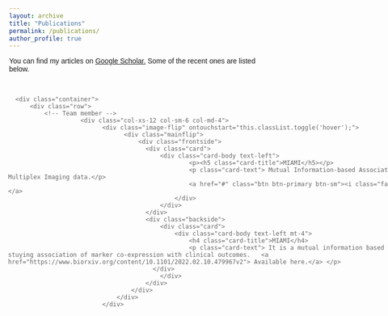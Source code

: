 ```yaml
---
layout: archive
title: "Publications"
permalink: /publications/
author_profile: true
---
```


You can find my articles on <u><a href="https://scholar.google.com/citations?user=8NeELr8AAAAJ&hl=en
">Google Scholar</a>.</u> Some of the recent ones are listed below.

<style>

body, html {
  height: 100%;
  width: 90%;
  margin: 80px;
  margin-top: 100px;
  font-family: Arial, Helvetica, sans-serif;
}

.bg-image {
  height: 100%;
  background-repeat: no-repeat;
}
.bg-text {
  background-color: rgb(0,0,0); /* Fallback color */
  background-color: rgba(0,0,0, 0); /* Black w/opacity/see-through */
  color: rgba(0,0,0, 0.6);
  border: 0px solid #f1f1f1;
  position: absolute;
  top: 60%;
  left: 50%;
  transform: translate(-50%, -50%);
  margin: 160px;
  margin-top: 30px;
  z-index: 2;
  width: 90%;
  height:  100%;
  text-align: Left;
}
/* FontAwesome for working BootSnippet :> */

#team {
  background-color: rgba(255,255,255, 0.1); /* Fallback color */

}

.btn-primary:hover,
.btn-primary:focus {
    background-color: rgba(234,234,234,0.05);
    border-color: #108d6f;
    box-shadow: none;
    outline: none;
}

.btn-primary {
    color: #fff;
    background-color: rgba(234,234,234,0.0.05);
    border-color: #007b5e;
}

section {
    padding: 60px 0;
}

section .section-title {
    text-align: center;
    color: White;
    margin-bottom: 50px;
}

#team .card {
    border: none;
    background: rgba(234,234,234,0.05);
}

.image-flip:hover .backside,
.image-flip.hover .backside {
    -webkit-transform: rotateY(0deg);
    -moz-transform: rotateY(0deg);
    -o-transform: rotateY(0deg);
    -ms-transform: rotateY(0deg);
    transform: rotateY(0deg);
    border-radius: .25rem;
}

.image-flip:hover .frontside,
.image-flip.hover .frontside {
    -webkit-transform: rotateY(180deg);
    -moz-transform: rotateY(180deg);
    -o-transform: rotateY(180deg);
    transform: rotateY(180deg);
}

.mainflip {
    -webkit-transition: 1s;
    -webkit-transform-style: preserve-3d;
    -ms-transition: 1s;
    -moz-transition: 1s;
    -moz-transform: perspective(1000px);
    -moz-transform-style: preserve-3d;
    -ms-transform-style: preserve-3d;
    transition: 1s;
    transform-style: preserve-3d;
    position: relative;
}

.frontside {
    position: relative;
    -webkit-transform: rotateY(0deg);
    -ms-transform: rotateY(0deg);
    z-index: 2;
    margin-bottom: 10px;
}

.backside {
    position: absolute;
    top: 0;
    left: 0;
    -webkit-transform: rotateY(-180deg);
    -moz-transform: rotateY(-180deg);
    -o-transform: rotateY(-180deg);
    -ms-transform: rotateY(-180deg);
    transform: rotateY(-180deg);
    -webkit-box-shadow: 5px 7px 9px -4px rgb(158, 158, 158);
    -moz-box-shadow: 5px 7px 9px -4px rgb(158, 158, 158);
    box-shadow: 5px 7px 9px -4px rgb(158, 158, 158);
}

.frontside,
.backside {
    -webkit-backface-visibility: hidden;
    -moz-backface-visibility: hidden;
    -ms-backface-visibility: hidden;
    backface-visibility: hidden;
    -webkit-transition: 1s;
    -webkit-transform-style: preserve-3d;
    -moz-transition: 1s;
    -moz-transform-style: preserve-3d;
    -o-transition: 1s;
    -o-transform-style: preserve-3d;
    -ms-transition: 1s;
    -ms-transform-style: preserve-3d;
    transition: 1s;
    transform-style: preserve-3d;
}

.frontside .card,
.backside .card {
    min-height: 212px;
}

.backside .card a {
    font-size: 18px;
    color: skyblue;
;
}

.frontside .card .card-title,
.backside .card .card-title {
    color: black;
}

.frontside .card .card-body img {
    width: 40px;
    height: 40px;
    border-radius: 50%;
}

</style>
<title> Souvik Seal: Softwares </title>
<link rel="icon" type="image/gif/png" href="https://www.cu.edu/sites/default/files/cu-standalone.png">
<link href="https://maxcdn.bootstrapcdn.com/bootstrap/4.0.0/css/bootstrap.min.css" rel="stylesheet" id="bootstrap-css">
<script src="https://maxcdn.bootstrapcdn.com/bootstrap/4.0.0/js/bootstrap.min.js"></script>
<script src="https://cdnjs.cloudflare.com/ajax/libs/jquery/3.2.1/jquery.min.js"></script>
<body>

<div class="bg-image"></div>
<div class="bg-text">
<div id="bg-text">

      <div class="container">
          <div class="row">
              <!-- Team member -->
                        <div class="col-xs-12 col-sm-6 col-md-4">
                              <div class="image-flip" ontouchstart="this.classList.toggle('hover');">
                                    <div class="mainflip">
                                        <div class="frontside">
                                          <div class="card">
                                              <div class="card-body text-left">
                                                      <p><h5 class="card-title">MIAMI</h5></p>
                                                      <p class="card-text"> Mutual Information-based Association Analysis of Multiplex Imaging data.</p>
                                                      <a href="#" class="btn btn-primary btn-sm"><i class="fa fa-plus"></i></a>
                                                  </div>
                                              </div>
                                          </div>
                                          <div class="backside">
                                              <div class="card">
                                                  <div class="card-body text-left mt-4">
                                                      <h4 class="card-title">MIAMI</h4>
                                                      <p class="card-text"> It is a mutual information based method for stuying association of marker co-expression with clinical outcomes.   <a href="https://www.biorxiv.org/content/10.1101/2022.02.10.479967v2"> Available here.</a> </p>
                                            </div>
                                              </div>
                                          </div>
                                      </div>
                                  </div>
                              </div>

  <!-- Team -->
</div>



